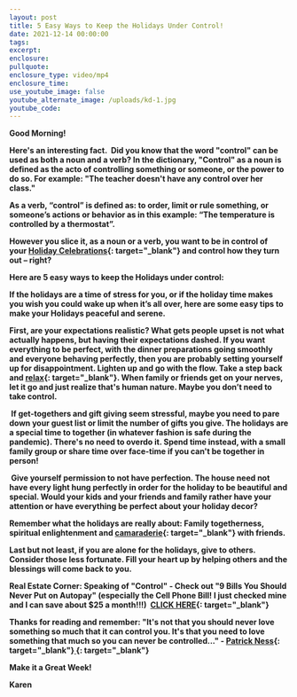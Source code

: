 ```yaml
---
layout: post
title: 5 Easy Ways to Keep the Holidays Under Control!
date: 2021-12-14 00:00:00
tags:
excerpt:
enclosure:
pullquote:
enclosure_type: video/mp4
enclosure_time:
use_youtube_image: false
youtube_alternate_image: /uploads/kd-1.jpg
youtube_code:
---
```

**Good Morning\! &nbsp;**

**Here's an interesting fact.&nbsp; Did you know that the word "control" can be used as both a noun and a verb? In the dictionary, "Control" as a noun is defined as the acto of controlling something or someone, or the power to do so. For example: "The teacher doesn't have any control over her class."**

**As a verb, “control” is defined as: to order, limit or rule something, or someone’s actions or behavior as in this example: “The temperature is controlled by a thermostat”.**

**However you slice it, as a noun or a verb, you want to be in control of your&nbsp;[Holiday Celebrations](https://t.e2ma.net/click/8r4vjf/sbltq1c/8zq6wo){: target="_blank"}&nbsp;and control how they turn out – right?**

**Here are 5 easy ways to keep the Holidays under control:&nbsp;**

**If the holidays are a time of stress for you, or if the holiday time makes you wish you could wake up when it’s all over, here are some easy tips to make your Holidays peaceful and serene.**

**First, are your expectations realistic? What gets people upset is not what actually happens, but having their expectations dashed. If you want everything to be perfect, with the dinner preparations going smoothly and everyone behaving perfectly, then you are probably setting yourself up for disappointment. Lighten up and go with the flow. Take a step back and&nbsp;[relax](https://t.e2ma.net/click/8r4vjf/sbltq1c/kdt6wo){: target="_blank"}. When family or friends get on your nerves, let it go and just realize that's human nature. Maybe you don’t need to take control.**

**&nbsp;If get-togethers and gift giving seem stressful, maybe you need to pare down your guest list or limit the number of gifts you give. The holidays are a special time to together (in whatever fashion is safe during the pandemic). There's no need to overdo it. Spend time instead, with a small family group or share time over face-time if you can't be together in person\!**

**&nbsp;Give yourself permission to not have perfection. The house need not have every light hung perfectly in order for the holiday to be beautiful and special. Would your kids and your friends and family rather have your attention or have everything be perfect about your holiday decor?**

**Remember what the holidays are really about: Family togetherness, spiritual enlightenment and&nbsp;[camaraderie](https://t.e2ma.net/click/8r4vjf/sbltq1c/gyu6wo){: target="_blank"}&nbsp;with friends.**

**Last but not least, if you are alone for the holidays, give to others. Consider those less fortunate. Fill your heart up by helping others and the blessings will come back to you.**

**Real Estate Corner: Speaking of "Control" - Check out "9 Bills You Should Never Put on Autopay" (especially the Cell Phone Bill\! I just checked mine and I can save about $25 a month\!\!\!) &nbsp;[CLICK HERE](https://t.e2ma.net/click/8r4vjf/sbltq1c/cjw6wo){: target="_blank"}**

**Thanks for reading and remember: "It's not that you should never love something so much that it can control you. It's that you need to love something that much so you can never be controlled..." -&nbsp;[Patrick Ness](https://t.e2ma.net/click/8r4vjf/sbltq1c/83x6wo){: target="_blank"}[&nbsp;](https://t.e2ma.net/click/8r4vjf/sbltq1c/4oz6wo){: target="_blank"}&nbsp;&nbsp;**

**Make it a Great Week\!**

**Karen&nbsp;**
